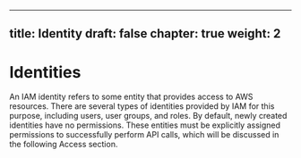  ---
title: Identity
draft: false
chapter: true
weight: 2
---

# Identities

An IAM identity refers to some entity that provides access to AWS resources. There are several types of identities provided by IAM for this purpose, including users, user groups, and roles. By default, newly created identities have no permissions. These entities must be explicitly assigned permissions to successfully perform API calls, which will be discussed in the following Access section.

